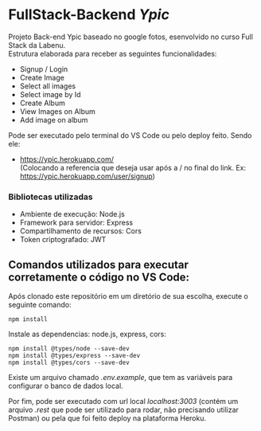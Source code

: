 # FullStack-Backend *Ypic*

Projeto Back-end Ypic baseado no google fotos, esenvolvido no curso Full Stack da Labenu. <br/>
Estrutura elaborada para receber as seguintes funcionalidades:

- Signup / Login
- Create Image
- Select all images 
- Select image by Id
- Create Album
- View Images on Album
- Add image on album

Pode ser executado pelo terminal do VS Code ou pelo deploy feito. Sendo ele:
- https://ypic.herokuapp.com/  <br/> 
(Colocando a referencia que deseja usar após a / no final do link. Ex: https://ypic.herokuapp.com/user/signup)

### Bibliotecas utilizadas

- Ambiente de execução: Node.js
- Framework para servidor: Express
- Compartilhamento de recursos: Cors
- Token criptografado: JWT

## Comandos utilizados para executar corretamente o código no VS Code:

Após clonado este repositório em um diretório de sua escolha, execute o seguinte comando:
```
npm install
```
Instale as dependencias: node.js, express, cors:
```
npm install @types/node --save-dev
npm install @types/express --save-dev
npm install @types/cors --save-dev
```

Existe um arquivo chamado *.env.example*, que tem as variáveis para configurar o banco de dados local. <br/>

Por fim, pode ser executado com url local *localhost:3003* (contém um arquivo *.rest* que pode ser utilizado para rodar, não precisando utilizar Postman) ou pela que foi feito deploy na plataforma Heroku.
